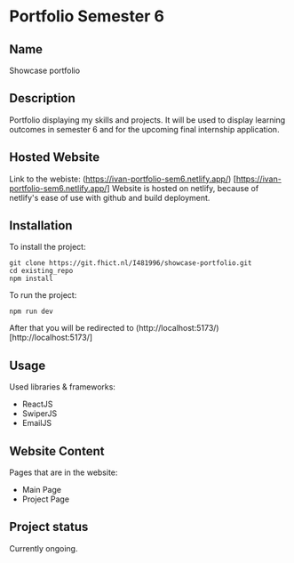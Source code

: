 # Portfolio Semester 6

## Name
Showcase portfolio

## Description
Portfolio displaying my skills and projects. It will be used to display learning outcomes in semester 6 and for the upcoming final internship application.

## Hosted Website
Link to the webiste: (https://ivan-portfolio-sem6.netlify.app/) [https://ivan-portfolio-sem6.netlify.app/]
Website is hosted on netlify, because of netlify's ease of use with github and build deployment.

## Installation
To install the project:
```
git clone https://git.fhict.nl/I481996/showcase-portfolio.git
cd existing_repo
npm install
```

To run the project:
```
npm run dev
```

After that you will be redirected to (http://localhost:5173/) [http://localhost:5173/]


## Usage
Used libraries & frameworks: 
- ReactJS
- SwiperJS
- EmailJS

## Website Content
Pages that are in the website: 
- Main Page
- Project Page

## Project status
Currently ongoing.
